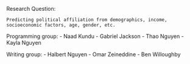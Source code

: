 Research Question:

    Predicting political affiliation from demographics, income, socioeconomic factors, age, gender, etc.

Programming group:
    - Naad Kundu
    - Gabriel Jackson
    - Thao Nguyen
    - Kayla Nguyen

Writing group:
    - Halbert Nguyen
    - Omar Zeineddine
    - Ben Willoughby
